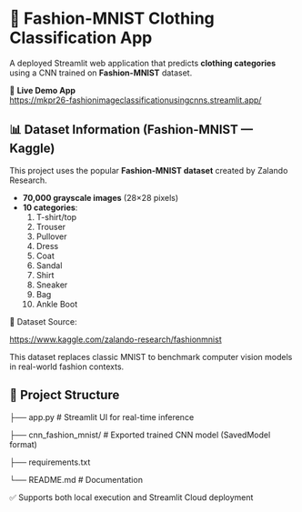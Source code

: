 # 👗 Fashion-MNIST Clothing Classification App

A deployed Streamlit web application that predicts **clothing categories** using a CNN trained on **Fashion-MNIST** dataset.

🔗 **Live Demo App**  
https://mkpr26-fashionimageclassificationusingcnns.streamlit.app/

## 📊 Dataset Information (Fashion-MNIST — Kaggle)

This project uses the popular **Fashion-MNIST dataset** created by Zalando Research.

- **70,000 grayscale images** (28×28 pixels)
- **10 categories**:
  1. T-shirt/top  
  2. Trouser  
  3. Pullover  
  4. Dress  
  5. Coat  
  6. Sandal  
  7. Shirt  
  8. Sneaker  
  9. Bag  
  10. Ankle Boot  

📂 Dataset Source:  

https://www.kaggle.com/zalando-research/fashionmnist  

This dataset replaces classic MNIST to benchmark computer vision models in real-world fashion contexts.

## 🚀 Project Structure

├── app.py # Streamlit UI for real-time inference

├── cnn_fashion_mnist/ # Exported trained CNN model (SavedModel format)

├── requirements.txt 

└── README.md # Documentation


✅ Supports both local execution and Streamlit Cloud deployment


